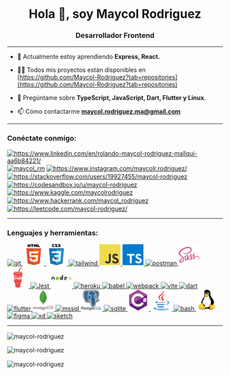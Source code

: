 <h1 align="center">Hola 👋, soy Maycol Rodriguez</h1>
<h3 align="center">Desarrollador Frontend</h3>
<hr>

- 🌱 Actualmente estoy aprendiendo **Express, React.**

- 👨‍💻 Todos mis proyectos están disponibles en [https://github.com/Maycol-Rodriguez?tab=repositories](https://github.com/Maycol-Rodriguez?tab=repositories)

- 💬 Pregúntame sobre **TypeScript, JavaScript, Dart, Flutter y Linux.**

- 📫 Cómo contactarme **maycol.rodriguez.ma@gmail.com**

<hr>
<h3 align="left">Conéctate conmigo:</h3>
<p align="left">
<a href="https://www.linkedin.com/in/rolando-maycol-rodriguez-mallqui-aa6b84221/" target="blank"><img align="center" src="https://raw.githubusercontent.com/rahuldkjain/github-profile-readme-generator/master/src/images/icons/Social/linked-in-alt.svg" alt="https://www.linkedin.com/en/rolando-maycol-rodriguez-mallqui-aa6b84221/" height="50" width="50"/></a> <a href="https://twitter.com/maycol_rm" target="blank"><img align="center" src="https://raw.githubusercontent.com/rahuldkjain/github-profile-readme-generator/master/src/images/icons/Social/twitter.svg" alt="maycol_rm" height="50" width="50" /></a> <a href="https://www.instagram.com/maycolr.rodriguez/" target="blank"><img align="center" src="https://raw.githubusercontent.com/rahuldkjain/github-profile-readme-generator/master/src/images/icons/Social/instagram.svg" alt="https://www.instagram.com/maycolr.rodriguez/" height="50 " width="50" /></a> <a href="https://stackoverflow.com/users/19927455/maycol-rodriguez" target="blank"><img align="center" src="https://raw.githubusercontent.com/rahuldkjain/github-profile-readme-generator/master/src/images/icons/Social/stack-overflow.svg" alt="https://stackoverflow.com/users/19927455/maycol-rodriguez" height="50" width="50" /></a> <a href="https://codesandbox.io/u/maycol-rodriguez" target="blank"><img align="center" src="https://raw.githubusercontent.com/rahuldkjain/github-profile-readme-generator/master/src/images/icons/Social/codesandbox.svg" alt="https://codesandbox.io/u/maycol-rodriguez" height="50" width ="50" /></a> <a href="https://www.kaggle.com/maycolrodriguez" target="blank"><img align="center" src= "https://raw.githubusercontent.com/rahuldkjain/github-profile-readme-generator/master/src/images/icons/Social/kaggle.svg" alt="https://www.kaggle.com/maycolrodriguez" alto="50" ancho="50"/></a> <a href="https://www.hackerrank.com/maycol_rodriguez" target="blank"><img align="center" src="https://raw.githubusercontent.com/rahuldkjain/github-profile-readme-generator/master/src/images/icons/Social/hackerrank.svg" alt="https://www.hackerrank.com/maycol_rodriguez" height="50" width="50" /></a> <a href="https://leetcode.com/maycol-rodriguez/" target="blank"><img align="center" src="https://raw.githubusercontent.com/rahuldkjain/github-profile-readme-generator/master/src/images/icons/Social/leet-code.svg" alt="https://leetcode.com/maycol-rodriguez/" height="50" width="50"/></a>
</p>
<hr>
<h3 align="left">Lenguajes y herramientas:</h3>
<p align="left"> 
<a href="https://git-scm.com/" target="_blank" rel="noreferrer"> <img src="https://www.vectorlogo.zone/logos/git-scm/git-scm-icon.svg" alt="git" width="50" height="50"/> </a><a href="https://www.w3.org/html/" target="_blank" rel="noreferrer"> <img src="https://raw.githubusercontent.com/devicons/devicon/master/icons/html5/html5-original-wordmark.svg" alt="html5" width="50" height="50"/> </a><a href="https://www.w3schools.com/css/" target="_blank" rel="noreferrer"> <img src="https://raw.githubusercontent.com/devicons/devicon/master/icons/css3/css3-original-wordmark.svg" alt="css3" width="50" height="50"/> </a><a href= "https://tailwindcss.com/" target="_blank" rel="noreferrer"> <img src="https://www.vectorlogo.zone/logos/tailwindcss/tailwindcss-icon.svg" alt="tailwind" width="50" height="50"/> </a><a href="https://developer.mozilla.org/en-US/docs/Web/JavaScript" target="_blank" rel="noreferrer"><img src="https://raw.githubusercontent.com/devicons/devicon/master/icons/javascript/javascript-original.svg" alt="javascript" width="50" height="50"/> </a><a href="https://www.typescriptlang.org/" target="_blank" rel="noreferrer"><img src="https://raw.githubusercontent.com/devicons/devicon/master/icons/typescript/typescript-original.svg" alt="typescript" width="50" height="50"/> </a><a href="https://postman.com" target="_blank" rel="noreferrer"> <img src="https://www.vectorlogo.zone/logos/getpostman/getpostman-icon.svg" alt="postman" width="50" height="50"/> </a><a href="https://sass-lang.com" target="_blank" rel="noreferrer"> <img src="https://raw.githubusercontent.com/devicons/devicon/master/icons/sass/sass-original.svg" alt="sass" width="50" height="50"/> </a><a href="https://gulpjs.com" target="_blank" rel="noreferrer"> <img src= "https://raw.githubusercontent.com/devicons/devicon/master/icons/gulp/gulp-plain.svg" alt="gulp" width="50" height="50"/> </a><a href="https://jestjs.io" target="_blank" rel="noreferrer"> <img src="https://www.vectorlogo.zone/logos/jestjsio/jestjsio-icon.svg" alt="Jest" width="50" height="50"/> </a><a href="https://nodejs.org" target="_blank" rel="noreferrer"> <img src="https://raw.githubusercontent.com/devicons/devicon/master/icons/nodejs/nodejs-original-wordmark.svg" alt= "nodejs" width="50" height="50"/> </a><a href="https://heroku.com" target="_blank" rel="noreferrer"> <img src="https://www.vectorlogo.zone/logos/heroku/heroku-icon.svg" alt=" heroku" width="50" height="50"/> </a><a href="https://babeljs.io/" target="_blank" rel= "noreferrer"> <img src="https://upload.wikimedia.org/wikipedia/commons/thumb/0/02/Babel_Logo.svg/512px-Babel_Logo.svg.png" alt="babel" width="50" height="50"/> </a><a href="https://webpack.js.org" target="_blank" rel="noreferrer"> <img src="https://raw.githubusercontent.com/webpack/media/master/logo/icon.png" alt="webpack" width="50" height="50"/> </a><a href="https://vitejs.dev/" target="_blank" rel="noreferrer"> <img src="https://cdn.worldvectorlogo.com/logos/vitejs.svg" alt="vite" width="50" height="50"/> </a><a href="https://dart.dev" target="_blank" rel="noreferrer"> <img src="https://www.vectorlogo.zone/logos/dartlang/dartlang-icon.svg" alt="dart" width="50" height="50"/> </a><a href="https://flutter.dev" target="_blank" rel="noreferrer"> <img src="https://www.vectorlogo.zone/logos/flutterio/flutterio-icon.svg" alt="flutter" width="50" height="50"/> </a><a href="https://www.mongodb.com/" target="_blank" rel="noreferrer"> <img src="https://raw.githubusercontent.com/devicons/devicon/master/icons/mongodb/mongodb-original-wordmark.svg" alt="mongodb" width="50" height="50"/> </a><a href="https://www.microsoft.com/en-us/sql-server" target="_blank" rel="noreferrer"> <img src="https://www.svgrepo.com/show/303229/microsoft-sql-server-logo.svg" alt="mssql" width="50" height="50"/> </a><a href="https://www.postgresql.org" target="_blank" rel="noreferrer"> <img src="https://raw.githubusercontent.com/devicons/devicon/master/icons/postgresql/postgresql-original-wordmark.svg" alt="postgresql" width="50" height="50"/> </a><a href="https://www.sqlite.org/" target="_blank" rel="noreferrer"> <img src="https://www.vectorlogo.zone/logos/sqlite/sqlite-icon.svg" alt="sqlite" width="50" height="50"/> </a><a href="https://www.w3schools.com/cs/" target="_blank" rel="noreferrer"> <img src ="https://raw.githubusercontent.com/devicons/devicon/master/icons/csharp/csharp-original.svg" alt="csharp" width="50" height="50"/> </a><a href="https://www.java.com" target="_blank" rel="noreferrer"> <img src="https://raw.githubusercontent.com/devicons/devicon/master/icons/java/java-original.svg" alt="java " width="50" heidgt="50"/> </a><a href="https://www.gnu.org/software/bash/" target="_blank" rel="noreferrer"> <img src="https://winaero.com/blog/wp-content/uploads/2019/12/Linux-terminal-console-icon-big-256.png" alt="bash" width="50" height="50"/> </a><a href="https://www.linux.org/" target="_blank" rel="noreferrer"> <img src="https://raw.githubusercontent.com/devicons/devicon/master/icons/linux/linux-original.svg" alt="linux" width="50" height="50"/> </a><a href="https://www.figma.com/" target="_blank" rel="noreferrer"> <img src="https://www.vectorlogo.zone/logos/figma/figma-icon.svg" alt="figma" width="50" height="50"/> </a><a href="https://www.adobe.com/products/xd.html" target="_blank" rel="noreferrer"> <img src="https://cdn.worldvectorlogo.com/logos/adobe-xd.svg" alt="xd" width="50" height="50"/> </a> <a href="https://www.sketch.com/" target="_blank" rel="noreferrer"> <img src="https://www.vectorlogo.zone/logos/sketchapp/sketchapp-icon.svg" alt="sketch" width="50" height="50"/> </a> </p>
<hr>
 <p> <img align="center" width="100%" height="200" src="https://github-readme-stats.vercel.app/api?username=maycol-rodriguez&show_icons=true&locale=es" alt="maycol-rodriguez"/></p> <p><img align="center" width="100%" height="200" src="https://github-readme-streak-stats.herokuapp.com/?user=maycol-rodriguez&locale=es" alt="maycol-rodriguez"/></p>
 <p><img align="center" width="100%" height="200" src="https://github-readme-stats.vercel.app/api/top-langs?username=maycol-rodriguez&show_icons=true&locale=es&layout=compact" alt="maycol-rodriguez"/></p>
